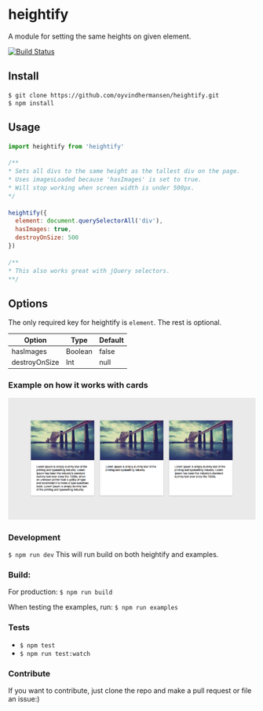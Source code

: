 # heightify

A module for setting the same heights on given element.

[![Build Status](https://travis-ci.org/oyvindhermansen/heightify.svg?branch=develop)](https://travis-ci.org/oyvindhermansen/heightify)

## Install
```
$ git clone https://github.com/oyvindhermansen/heightify.git
$ npm install
```

## Usage
```javascript
import heightify from 'heightify'

/**
* Sets all divs to the same height as the tallest div on the page.
* Uses imagesLoaded because 'hasImages' is set to true.
* Will stop working when screen width is under 500px.
*/

heightify({
  element: document.querySelectorAll('div'),
  hasImages: true,
  destroyOnSize: 500
})

/**
* This also works great with jQuery selectors.
**/

```

## Options

The only required key for heightify is `element`.
The rest is optional.

Option | Type | Default
--------- | ------- | ----------
hasImages | Boolean | false
destroyOnSize | Int | null

### Example on how it works with cards
![alt tag](examples/example.png)

### Development
`$ npm run dev`
This will run build on both heightify and examples.

### Build:
For production:
`$ npm run build`

When testing the examples, run:
`$ npm run examples`

### Tests
* `$ npm test`
* `$ npm run test:watch`

### Contribute
If you want to contribute, just clone the repo and make a pull request or file an issue:)

